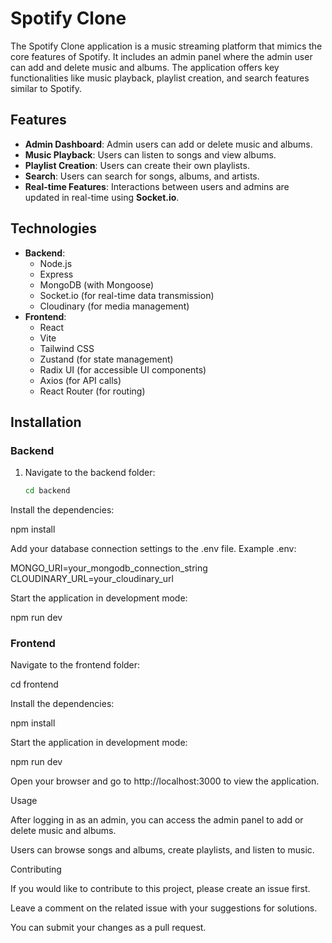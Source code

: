 # Spotify Clone

The Spotify Clone application is a music streaming platform that mimics the core features of Spotify. It includes an admin panel where the admin user can add and delete music and albums. The application offers key functionalities like music playback, playlist creation, and search features similar to Spotify.

## Features

- **Admin Dashboard**: Admin users can add or delete music and albums.
- **Music Playback**: Users can listen to songs and view albums.
- **Playlist Creation**: Users can create their own playlists.
- **Search**: Users can search for songs, albums, and artists.
- **Real-time Features**: Interactions between users and admins are updated in real-time using **Socket.io**.

## Technologies

- **Backend**:
  - Node.js
  - Express
  - MongoDB (with Mongoose)
  - Socket.io (for real-time data transmission)
  - Cloudinary (for media management)
- **Frontend**:
  - React
  - Vite
  - Tailwind CSS
  - Zustand (for state management)
  - Radix UI (for accessible UI components)
  - Axios (for API calls)
  - React Router (for routing)

## Installation

### Backend

1. Navigate to the backend folder:
   ```bash
   cd backend
   ```

Install the dependencies:

npm install

Add your database connection settings to the .env file. Example .env:

MONGO_URI=your_mongodb_connection_string
CLOUDINARY_URL=your_cloudinary_url

Start the application in development mode:

npm run dev

### Frontend

Navigate to the frontend folder:

cd frontend

Install the dependencies:

npm install

Start the application in development mode:

npm run dev

Open your browser and go to http://localhost:3000 to view the application.

Usage

After logging in as an admin, you can access the admin panel to add or delete music and albums.

Users can browse songs and albums, create playlists, and listen to music.

Contributing

If you would like to contribute to this project, please create an issue first.

Leave a comment on the related issue with your suggestions for solutions.

You can submit your changes as a pull request.
